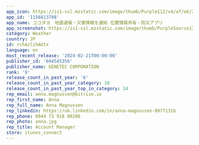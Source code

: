 ```yaml
---
app_icon: https://is1-ssl.mzstatic.com/image/thumb/Purple112/v4/af/e6/29/afe629a2-0855-2321-b8c1-3b5e65b2c940/AppIcon-0-0-1x_U007emarketing-0-6-0-85-220.png/1024x1024bb.png
app_id: '1156813708'
app_name: ココダヨ　地震速報・災害情報を通知 位置情報共有・防災アプリ
app_screenshot: https://is1-ssl.mzstatic.com/image/thumb/PurpleSource126/v4/ff/2c/48/ff2c482a-a7be-ef0d-6016-f3c2a543df6f/9751725c-4799-4b2e-b9c8-c38b71f0fe10_2778_U00d71284_1__U306e_U30b3_U30d2_U309a_U30fc.png/2778x1284bb.png
category: Weather
country: JP
id: rchAzlihAGtx
language: en
most_recent_release: '2024-02-21T00:00:00'
publisher_id: '694545356'
publisher_name: GENETEC CORPORATION
rank: '9'
release_count_in_past_year: '6'
release_count_in_past_year_category: 10
release_count_in_past_year_top_in_category: 14
rep_email: anna.magnussen@bitrise.io
rep_first_name: Anna
rep_full_name: Anna Magnussen
rep_linkedin: https://uk.linkedin.com/in/anna-magnussen-0977131b
rep_phone: 0044 73 918 00286
rep_photo: anna.jpg
rep_title: Account Manager
store: itunes_connect
---
```

